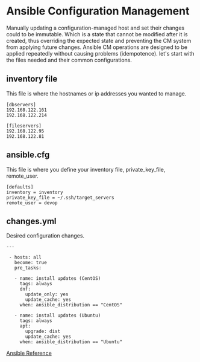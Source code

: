 # Ansible Configuration Management
Manually updating a configuration-managed host and set their changes could to be immutable. Which is a state that cannot be modified after it is created, thus overriding the expected state and preventing the CM system from applying future changes. Ansible CM operations are designed to be applied repeatedly without causing problems (idempotence).
let's start with the files needed and their common configurations.

## inventory file
This file is where the hostnames or ip addresses you wanted to manage.
```
[dbservers]
192.168.122.161
192.168.122.214

[fileservers]
192.168.122.95
192.168.122.81
```
## ansible.cfg

This file is where you define your inventory file, private_key_file, remote_user.
```
[defaults]
inventory = inventory
private_key_file = ~/.ssh/target_servers
remote_user = devop
```

## changes.yml
Desired configuration changes.
```
---

 - hosts: all
   become: true
   pre_tasks:

   - name: install updates (CentOS)
     tags: always
     dnf:
       update_only: yes
       update_cache: yes
     when: ansible_distribution == "CentOS"

   - name: install updates (Ubuntu)
     tags: always
     apt:
       upgrade: dist
       update_cache: yes
     when: ansible_distribution == "Ubuntu"
```

[ Ansible Reference ](https://docs.ansible.com/ansible/latest/getting_started/index.html )